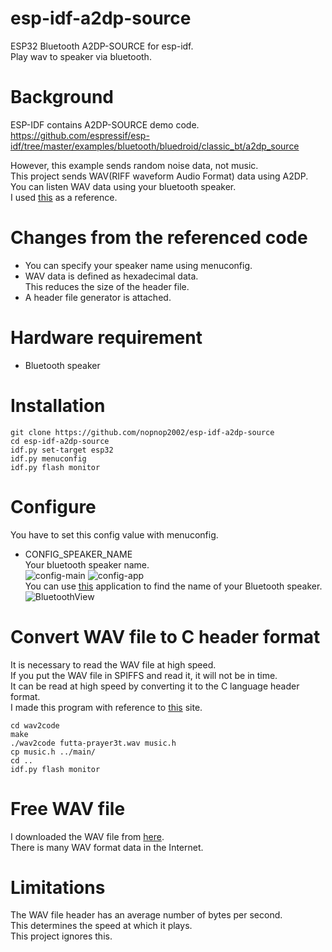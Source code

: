 # esp-idf-a2dp-source
ESP32 Bluetooth A2DP-SOURCE for esp-idf.   
Play wav to speaker via bluetooth.   

# Background   
ESP-IDF contains A2DP-SOURCE demo code.   
https://github.com/espressif/esp-idf/tree/master/examples/bluetooth/bluedroid/classic_bt/a2dp_source

However, this example sends random noise data, not music.   
This project sends WAV(RIFF waveform Audio Format) data using A2DP.   
You can listen WAV data using your bluetooth speaker.   
I used [this](https://github.com/admiralmaggie/esp32_bt_source) as a reference.

# Changes from the referenced code   
- You can specify your speaker name using menuconfig.   
- WAV data is defined as hexadecimal data.   
 This reduces the size of the header file.   
- A header file generator is attached.   

# Hardware requirement    
- Bluetooth speaker

# Installation
```
git clone https://github.com/nopnop2002/esp-idf-a2dp-source
cd esp-idf-a2dp-source
idf.py set-target esp32
idf.py menuconfig
idf.py flash monitor
```

# Configure
You have to set this config value with menuconfig.   
- CONFIG_SPEAKER_NAME   
Your bluetooth speaker name.   
![config-main](https://user-images.githubusercontent.com/6020549/107940288-5c267300-6fcb-11eb-9323-dd8a6cf77c9a.jpg)
![config-app](https://user-images.githubusercontent.com/6020549/107940298-5e88cd00-6fcb-11eb-8c4a-28639db1df96.jpg)   
You can use [this](https://www.nirsoft.net/utils/bluetooth_viewer.html) application to find the name of your Bluetooth speaker.   
![BluetoothView](https://user-images.githubusercontent.com/6020549/107940341-6f394300-6fcb-11eb-96ad-2bfa894812a3.jpg)

# Convert WAV file to C header format   
It is necessary to read the WAV file at high speed.   
If you put the WAV file in SPIFFS and read it, it will not be in time.   
It can be read at high speed by converting it to the C language header format.   
I made this program with reference to [this](https://blog.goo.ne.jp/lm324/e/ca93257fc9861a07bb6b8f27caa7d382) site.   

```
cd wav2code
make
./wav2code futta-prayer3t.wav music.h
cp music.h ../main/
cd ..
idf.py flash monitor
```

# Free WAV file   
I downloaded the WAV file from [here](https://music.futta.net/mp3.html).   
There is many WAV format data in the Internet.   

# Limitations   
The WAV file header has an average number of bytes per second.   
This determines the speed at which it plays.   
This project ignores this.   
